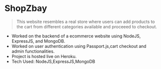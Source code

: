 # ShopZbay
> This website resembles a real store where users can add products to the cart from different categories available and proceeed to checkout.
- Worked on the backend of a ecommerce website using NodeJS, ExpressJS, and
MongoDB.
- Worked on user authentication using Passport.js,cart checkout and admin
functionalities.
- Project is hosted live on Heroku.
- Tech Used: NodeJS,ExpressJS,MongoDB
